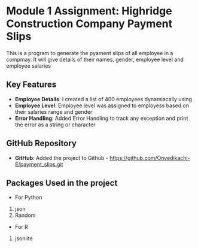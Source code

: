 # Module 1 Assignment: Highridge Construction Company Payment Slips 

This is a program to generate the pyament slips of all employee in a compmay. 
It will give details of their names, gender, employee level and employee salaries


## Key Features

- **Employee Details**: I created a list of 400 employees dynamiacally using 
- **Employee Level**: Employee level was assigned to employess based on their salaries range and gender
- **Error Handling**: Added Error Handling to track any exception and print the error as a string or character


## GitHub Repository

- **GitHub**: Added the project to Github - https://github.com/Onyedikachi-E/payment_slips.git

## Packages Used in the project
- For Python
1. json
2. Random


- For R
1. jsonlite